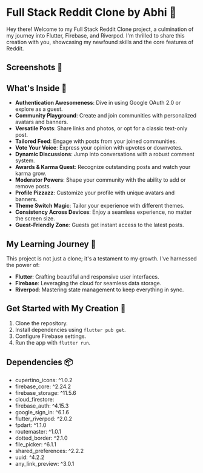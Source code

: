 # Full Stack Reddit Clone by Abhi 🚀

Hey there! Welcome to my Full Stack Reddit Clone project, a culmination of my journey into Flutter, Firebase, and Riverpod. I'm thrilled to share this creation with you, showcasing my newfound skills and the core features of Reddit.

## Screenshots 📸



## What's Inside 🌟

- **Authentication Awesomeness**: Dive in using Google OAuth 2.0 or explore as a guest.
- **Community Playground**: Create and join communities with personalized avatars and banners.
- **Versatile Posts**: Share links and photos, or opt for a classic text-only post.
- **Tailored Feed**: Engage with posts from your joined communities.
- **Vote Your Voice**: Express your opinion with upvotes or downvotes.
- **Dynamic Discussions**: Jump into conversations with a robust comment system.
- **Awards & Karma Quest**: Recognize outstanding posts and watch your karma grow.
- **Moderator Powers**: Shape your community with the ability to add or remove posts.
- **Profile Pizzazz**: Customize your profile with unique avatars and banners.
- **Theme Switch Magic**: Tailor your experience with different themes.
- **Consistency Across Devices**: Enjoy a seamless experience, no matter the screen size.
- **Guest-Friendly Zone**: Guests get instant access to the latest posts.

## My Learning Journey 🚦

This project is not just a clone; it's a testament to my growth. I've harnessed the power of:

- **Flutter**: Crafting beautiful and responsive user interfaces.
- **Firebase**: Leveraging the cloud for seamless data storage.
- **Riverpod**: Mastering state management to keep everything in sync.

## Get Started with My Creation 🚀

1. Clone the repository.
2. Install dependencies using `flutter pub get`.
3. Configure Firebase settings.
4. Run the app with `flutter run`.

## Dependencies 📦

  - cupertino_icons: ^1.0.2
  - firebase_core: ^2.24.2
  - firebase_storage: ^11.5.6
  - cloud_firestore: 
  - firebase_auth: ^4.15.3
  - google_sign_in: ^6.1.6
  - flutter_riverpod: ^2.0.2
  - fpdart: ^1.1.0
  - routemaster: ^1.0.1
  - dotted_border: ^2.1.0
  - file_picker: ^6.1.1
  - shared_preferences: ^2.2.2
  - uuid: ^4.2.2
  - any_link_preview: ^3.0.1

